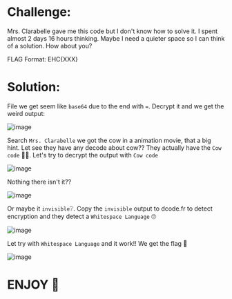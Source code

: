 # Challenge:

Mrs. Clarabelle gave me this code but I don't know how to solve it. I spent almost 2 days 16 hours thinking. Maybe I need a quieter space so I can think of a solution. How about you?

FLAG Format: EHC{XXX}

# Solution:

File we get seem like `base64` due to the end with `=`. Decrypt it and we get the weird output:

![image](https://github.com/Katsumi1012/CTF/assets/90083485/06d52250-53ea-440b-8a2e-b60296cdb129)

Search `Mrs. Clarabelle` we got the cow in a animation movie, that a big hint. Let see they have any decode about cow?? They actually have the `Cow code` 😵‍💫. Let's try to decrypt the output with `Cow code`

![image](https://github.com/Katsumi1012/CTF/assets/90083485/1f3f43fb-41ef-4c4e-9b92-3b347367613f)

Nothing there isn't it??

![image](https://github.com/Katsumi1012/CTF/assets/90083485/bdf238eb-603c-4825-8f98-a573e01b3af1)

Or maybe it `invisible`❔. Copy the `invisible` output to dcode.fr to detect encryption and they detect a `Whitespace Language` 🙄 

![image](https://github.com/Katsumi1012/CTF/assets/90083485/67a07b70-5370-4544-8022-5b92fb37019c)

Let try with `Whitespace Language` and it work!! We get the flag 🚩

![image](https://github.com/Katsumi1012/CTF/assets/90083485/69febc32-9582-4198-8410-ec9908d45a6e)

# ENJOY 🤡
